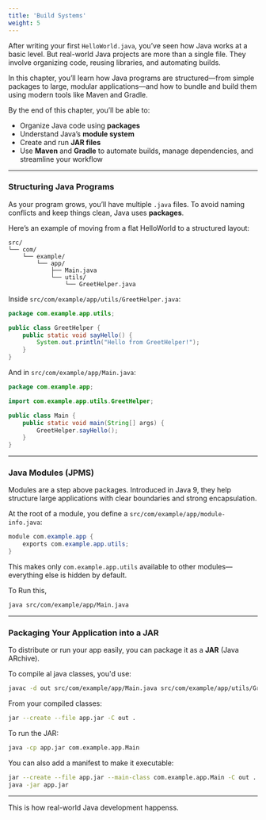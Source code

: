 ```yaml
---
title: 'Build Systems'
weight: 5
---
```


After writing your first `HelloWorld.java`, you’ve seen how Java works at a basic level. But real-world Java projects are more than a single file. They involve organizing code, reusing libraries, and automating builds.

In this chapter, you’ll learn how Java programs are structured—from simple packages to large, modular applications—and how to bundle and build them using modern tools like Maven and Gradle.

By the end of this chapter, you’ll be able to:

* Organize Java code using **packages**
* Understand Java’s **module system**
* Create and run **JAR files**
* Use **Maven** and **Gradle** to automate builds, manage dependencies, and streamline your workflow

---

### Structuring Java Programs

As your program grows, you’ll have multiple `.java` files. To avoid naming conflicts and keep things clean, Java uses **packages**.

Here’s an example of moving from a flat HelloWorld to a structured layout:

```
src/
└── com/
    └── example/
        └── app/
            ├── Main.java
            └── utils/
                └── GreetHelper.java
```

Inside `src/com/example/app/utils/GreetHelper.java`:

```java
package com.example.app.utils;

public class GreetHelper {
    public static void sayHello() {
        System.out.println("Hello from GreetHelper!");
    }
}
```

And in `src/com/example/app/Main.java`:

```java
package com.example.app;

import com.example.app.utils.GreetHelper;

public class Main {
    public static void main(String[] args) {
        GreetHelper.sayHello();
    }
}
```

---

### Java Modules (JPMS)

Modules are a step above packages. Introduced in Java 9, they help structure large applications with clear boundaries and strong encapsulation.

At the root of a module, you define a `src/com/example/app/module-info.java`:

```java
module com.example.app {
    exports com.example.app.utils;
}
```

This makes only `com.example.app.utils` available to other modules—everything else is hidden by default.


To Run this,

```bash
java src/com/example/app/Main.java
```

---

### Packaging Your Application into a JAR

To distribute or run your app easily, you can package it as a **JAR** (Java ARchive).

To compile al java classes, you'd use:

```bash
javac -d out src/com/example/app/Main.java src/com/example/app/utils/GreetHelper.java
```

From your compiled classes:

```bash
jar --create --file app.jar -C out .
```

To run the JAR:

```bash
java -cp app.jar com.example.app.Main
```

You can also add a manifest to make it executable:

```bash
jar --create --file app.jar --main-class com.example.app.Main -C out .
java -jar app.jar
```

---


This is how real-world Java development happenss.

